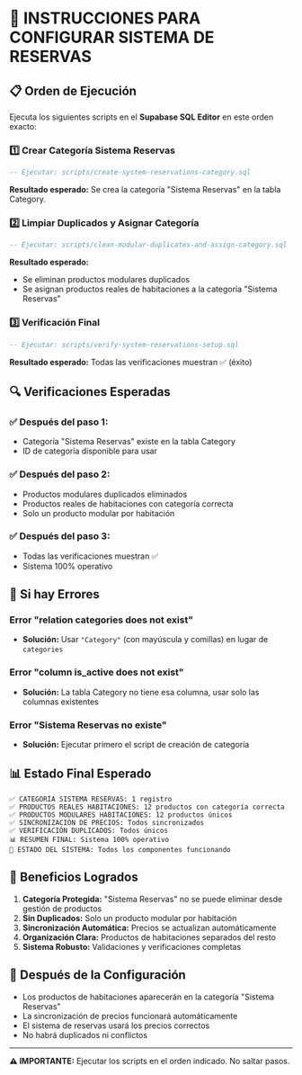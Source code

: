 # 🚀 INSTRUCCIONES PARA CONFIGURAR SISTEMA DE RESERVAS

## 📋 Orden de Ejecución

Ejecuta los siguientes scripts en el **Supabase SQL Editor** en este orden exacto:

### 1️⃣ **Crear Categoría Sistema Reservas**
```sql
-- Ejecutar: scripts/create-system-reservations-category.sql
```
**Resultado esperado:** Se crea la categoría "Sistema Reservas" en la tabla Category.

### 2️⃣ **Limpiar Duplicados y Asignar Categoría**
```sql
-- Ejecutar: scripts/clean-modular-duplicates-and-assign-category.sql
```
**Resultado esperado:** 
- Se eliminan productos modulares duplicados
- Se asignan productos reales de habitaciones a la categoría "Sistema Reservas"

### 3️⃣ **Verificación Final**
```sql
-- Ejecutar: scripts/verify-system-reservations-setup.sql
```
**Resultado esperado:** Todas las verificaciones muestran ✅ (éxito)

## 🔍 Verificaciones Esperadas

### ✅ Después del paso 1:
- Categoría "Sistema Reservas" existe en la tabla Category
- ID de categoría disponible para usar

### ✅ Después del paso 2:
- Productos modulares duplicados eliminados
- Productos reales de habitaciones con categoría correcta
- Solo un producto modular por habitación

### ✅ Después del paso 3:
- Todas las verificaciones muestran ✅
- Sistema 100% operativo

## 🚨 Si hay Errores

### Error "relation categories does not exist"
- **Solución:** Usar `"Category"` (con mayúscula y comillas) en lugar de `categories`

### Error "column is_active does not exist"
- **Solución:** La tabla Category no tiene esa columna, usar solo las columnas existentes

### Error "Sistema Reservas no existe"
- **Solución:** Ejecutar primero el script de creación de categoría

## 📊 Estado Final Esperado

```
✅ CATEGORÍA SISTEMA RESERVAS: 1 registro
✅ PRODUCTOS REALES HABITACIONES: 12 productos con categoría correcta
✅ PRODUCTOS MODULARES HABITACIONES: 12 productos únicos
✅ SINCRONIZACIÓN DE PRECIOS: Todos sincronizados
✅ VERIFICACIÓN DUPLICADOS: Todos únicos
📊 RESUMEN FINAL: Sistema 100% operativo
🔧 ESTADO DEL SISTEMA: Todos los componentes funcionando
```

## 🎯 Beneficios Logrados

1. **Categoría Protegida:** "Sistema Reservas" no se puede eliminar desde gestión de productos
2. **Sin Duplicados:** Solo un producto modular por habitación
3. **Sincronización Automática:** Precios se actualizan automáticamente
4. **Organización Clara:** Productos de habitaciones separados del resto
5. **Sistema Robusto:** Validaciones y verificaciones completas

## 🔄 Después de la Configuración

- Los productos de habitaciones aparecerán en la categoría "Sistema Reservas"
- La sincronización de precios funcionará automáticamente
- El sistema de reservas usará los precios correctos
- No habrá duplicados ni conflictos

---

**⚠️ IMPORTANTE:** Ejecutar los scripts en el orden indicado. No saltar pasos. 